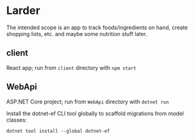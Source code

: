 # Larder

The intended scope is an app to track foods/ingredients on hand, create shopping lists, etc. and maybe some nutrition stuff later.

## client

React app; run from `client` directory with `npm start`

## WebApi

ASP.NET Core project; run from `WebApi` directory with `dotnet run`

Install the dotnet-ef CLI tool globally to scaffold migrations from model classes:

```
dotnet tool install --global dotnet-ef
```